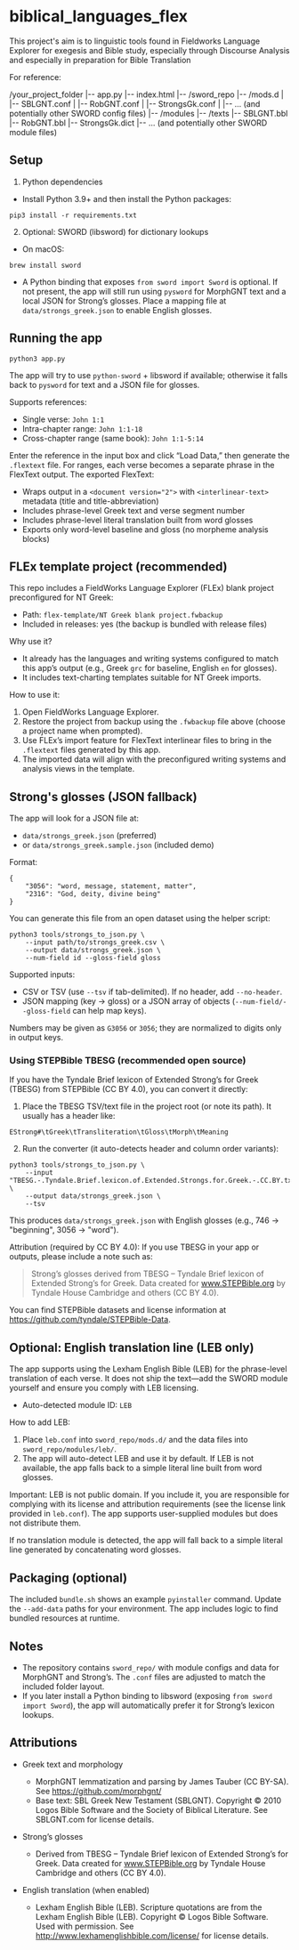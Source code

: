 # biblical_languages_flex
This project's aim is to linguistic tools found in Fieldworks Language Explorer for exegesis and Bible study, especially through Discourse Analysis and especially in preparation for Bible Translation

For reference:

/your_project_folder
|-- app.py
|-- index.html
|-- /sword_repo
    |-- /mods.d
    |   |-- SBLGNT.conf
    |   |-- RobGNT.conf
    |   |-- StrongsGk.conf
    |   |-- ... (and potentially other SWORD config files)
    |-- /modules
        |-- /texts
            |-- SBLGNT.bbl
            |-- RobGNT.bbl
            |-- StrongsGk.dict
            |-- ... (and potentially other SWORD module files)

## Setup

1) Python dependencies

- Install Python 3.9+ and then install the Python packages:

```
pip3 install -r requirements.txt
```

2) Optional: SWORD (libsword) for dictionary lookups

- On macOS:

```
brew install sword
```

- A Python binding that exposes `from sword import Sword` is optional. If not present, the app will still run using `pysword` for MorphGNT text and a local JSON for Strong’s glosses. Place a mapping file at `data/strongs_greek.json` to enable English glosses.

## Running the app

```
python3 app.py
```

The app will try to use `python-sword` + libsword if available; otherwise it falls back to `pysword` for text and a JSON file for glosses.

Supports references:
- Single verse: `John 1:1`
- Intra-chapter range: `John 1:1-18`
- Cross-chapter range (same book): `John 1:1-5:14`

Enter the reference in the input box and click “Load Data,” then generate the `.flextext` file. For ranges, each verse becomes a separate phrase in the FlexText output. The exported FlexText:

- Wraps output in a `<document version="2">` with `<interlinear-text>` metadata (title and title-abbreviation)
- Includes phrase-level Greek text and verse segment number
- Includes phrase-level literal translation built from word glosses
- Exports only word-level baseline and gloss (no morpheme analysis blocks)

## FLEx template project (recommended)

This repo includes a FieldWorks Language Explorer (FLEx) blank project preconfigured for NT Greek:

- Path: `flex-template/NT Greek blank project.fwbackup`
- Included in releases: yes (the backup is bundled with release files)

Why use it?
- It already has the languages and writing systems configured to match this app’s output (e.g., Greek `grc` for baseline, English `en` for glosses).
- It includes text-charting templates suitable for NT Greek imports.

How to use it:
1) Open FieldWorks Language Explorer.
2) Restore the project from backup using the `.fwbackup` file above (choose a project name when prompted).
3) Use FLEx’s import feature for FlexText interlinear files to bring in the `.flextext` files generated by this app.
4) The imported data will align with the preconfigured writing systems and analysis views in the template.

## Strong's glosses (JSON fallback)

The app will look for a JSON file at:

- `data/strongs_greek.json` (preferred)
- or `data/strongs_greek.sample.json` (included demo)

Format:

```
{
    "3056": "word, message, statement, matter",
    "2316": "God, deity, divine being"
}
```

You can generate this file from an open dataset using the helper script:

```
python3 tools/strongs_to_json.py \
    --input path/to/strongs_greek.csv \
    --output data/strongs_greek.json \
    --num-field id --gloss-field gloss
```

Supported inputs:
- CSV or TSV (use `--tsv` if tab-delimited). If no header, add `--no-header`.
- JSON mapping (key -> gloss) or a JSON array of objects (`--num-field/--gloss-field` can help map keys).

Numbers may be given as `G3056` or `3056`; they are normalized to digits only in output keys.

### Using STEPBible TBESG (recommended open source)

If you have the Tyndale Brief lexicon of Extended Strong’s for Greek (TBESG) from STEPBible (CC BY 4.0), you can convert it directly:

1) Place the TBESG TSV/text file in the project root (or note its path). It usually has a header like:

```
EStrong#\tGreek\tTransliteration\tGloss\tMorph\tMeaning
```

2) Run the converter (it auto-detects header and column order variants):

```
python3 tools/strongs_to_json.py \
    --input "TBESG.-.Tyndale.Brief.lexicon.of.Extended.Strongs.for.Greek.-.CC.BY.txt" \
    --output data/strongs_greek.json \
    --tsv
```

This produces `data/strongs_greek.json` with English glosses (e.g., 746 → "beginning", 3056 → "word").

Attribution (required by CC BY 4.0): If you use TBESG in your app or outputs, please include a note such as:

> Strong’s glosses derived from TBESG – Tyndale Brief lexicon of Extended Strong’s for Greek. Data created for www.STEPBible.org by Tyndale House Cambridge and others (CC BY 4.0).

You can find STEPBible datasets and license information at https://github.com/tyndale/STEPBible-Data.

## Optional: English translation line (LEB only)

The app supports using the Lexham English Bible (LEB) for the phrase-level translation of each verse. It does not ship the text—add the SWORD module yourself and ensure you comply with LEB licensing.

- Auto-detected module ID: `LEB`

How to add LEB:

1) Place `leb.conf` into `sword_repo/mods.d/` and the data files into `sword_repo/modules/leb/`.
2) The app will auto-detect LEB and use it by default. If LEB is not available, the app falls back to a simple literal line built from word glosses.

Important: LEB is not public domain. If you include it, you are responsible for complying with its license and attribution requirements (see the license link provided in `leb.conf`). The app supports user-supplied modules but does not distribute them.

If no translation module is detected, the app will fall back to a simple literal line generated by concatenating word glosses.

## Packaging (optional)

The included `bundle.sh` shows an example `pyinstaller` command. Update the `--add-data` paths for your environment. The app includes logic to find bundled resources at runtime.

## Notes

- The repository contains `sword_repo/` with module configs and data for MorphGNT and Strong’s. The `.conf` files are adjusted to match the included folder layout.
- If you later install a Python binding to libsword (exposing `from sword import Sword`), the app will automatically prefer it for Strong’s lexicon lookups.

## Attributions

- Greek text and morphology
    - MorphGNT lemmatization and parsing by James Tauber (CC BY-SA). See https://github.com/morphgnt/
    - Base text: SBL Greek New Testament (SBLGNT). Copyright © 2010 Logos Bible Software and the Society of Biblical Literature. See SBLGNT.com for license details.

- Strong’s glosses
    - Derived from TBESG – Tyndale Brief lexicon of Extended Strong’s for Greek. Data created for www.STEPBible.org by Tyndale House Cambridge and others (CC BY 4.0).

- English translation (when enabled)
    - Lexham English Bible (LEB). Scripture quotations are from the Lexham English Bible (LEB). Copyright © Logos Bible Software. Used with permission. See http://www.lexhamenglishbible.com/license/ for license details.
